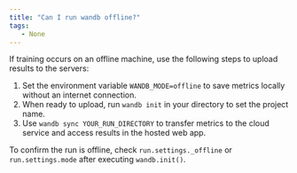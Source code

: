 ```yaml
---
title: "Can I run wandb offline?"
tags:
   - None
---
```

If training occurs on an offline machine, use the following steps to upload results to the servers:

1. Set the environment variable `WANDB_MODE=offline` to save metrics locally without an internet connection.
2. When ready to upload, run `wandb init` in your directory to set the project name. 
3. Use `wandb sync YOUR_RUN_DIRECTORY` to transfer metrics to the cloud service and access results in the hosted web app.

To confirm the run is offline, check `run.settings._offline` or `run.settings.mode` after executing `wandb.init()`.